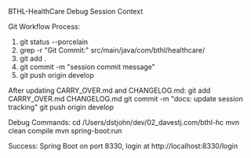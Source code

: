 BTHL-HealthCare Debug Session Context

Git Workflow Process:
1. git status --porcelain
2. grep -r "Git Commit:" src/main/java/com/bthl/healthcare/
3. git add .
4. git commit -m "session commit message"
5. git push origin develop

After updating CARRY_OVER.md and CHANGELOG.md:
git add CARRY_OVER.md CHANGELOG.md
git commit -m "docs: update session tracking"
git push origin develop

Debug Commands:
cd /Users/dstjohn/dev/02_davestj.com/bthl-hc
mvn clean compile
mvn spring-boot:run

Success: Spring Boot on port 8330, login at http://localhost:8330/login

